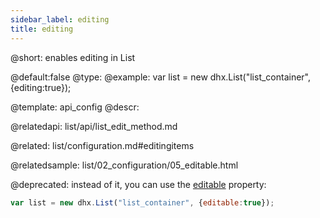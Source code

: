 ```yaml
---
sidebar_label: editing
title: editing
---          
```


@short:  enables editing in List
	
@default:false
@type: 
@example:
var list = new dhx.List("list_container", {editing:true});


@template:	api_config
@descr:

@relatedapi:
list/api/list_edit_method.md

@related: list/configuration.md#editingitems

@relatedsample:
list/02_configuration/05_editable.html

@deprecated: instead of it, you can use the [editable](list/api/list_editable_config.md) property:
~~~js
var list = new dhx.List("list_container", {editable:true});
~~~